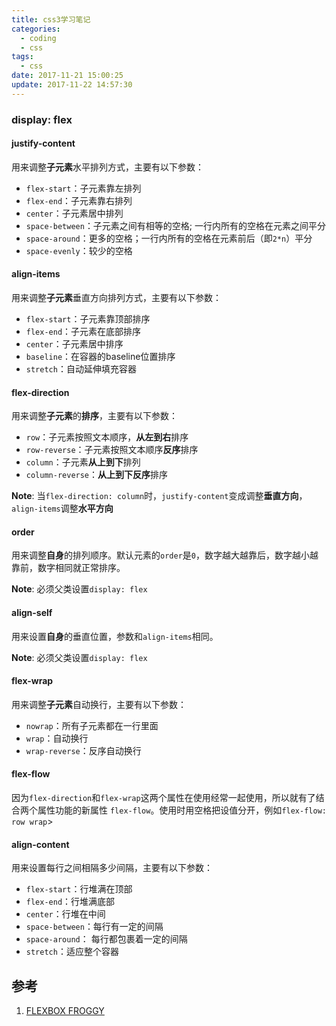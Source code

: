 ```yaml
---
title: css3学习笔记
categories:
  - coding
  - css
tags:
  - css
date: 2017-11-21 15:00:25
update: 2017-11-22 14:57:30
---
```

### display: flex

#### justify-content

用来调整**子元素**水平排列方式，主要有以下参数：
- `flex-start`：子元素靠左排列
- `flex-end`：子元素靠右排列
- `center`：子元素居中排列
- `space-between`：子元素之间有相等的空格; 一行内所有的空格在元素之间平分
- `space-around`：更多的空格；一行内所有的空格在元素前后（即`2*n`）平分
- `space-evenly`：较少的空格
<!--more-->

#### align-items

用来调整**子元素**垂直方向排列方式，主要有以下参数：
- `flex-start`：子元素靠顶部排序
- `flex-end`：子元素在底部排序
- `center`：子元素居中排序
- `baseline`：在容器的baseline位置排序
- `stretch`：自动延伸填充容器

#### flex-direction

用来调整**子元素**的**排序**，主要有以下参数：
- `row`：子元素按照文本顺序，**从左到右**排序
- `row-reverse`：子元素按照文本顺序**反序**排序
- `column`：子元素**从上到下**排列
- `column-reverse`：**从上到下反序**排序

**Note**: 当`flex-direction: column`时，`justify-content`变成调整**垂直方向**，`align-items`调整**水平方向**

#### order

用来调整**自身**的排列顺序。默认元素的`order`是`0`，数字越大越靠后，数字越小越靠前，数字相同就正常排序。

**Note**: 必须父类设置`display: flex`

#### align-self

用来设置**自身**的垂直位置，参数和`align-items`相同。

**Note**: 必须父类设置`display: flex`

#### flex-wrap

用来调整**子元素**自动换行，主要有以下参数：
- `nowrap`：所有子元素都在一行里面
- `wrap`：自动换行
- `wrap-reverse`：反序自动换行

#### flex-flow

因为`flex-direction`和`flex-wrap`这两个属性在使用经常一起使用，所以就有了结合两个属性功能的新属性
`flex-flow`。使用时用空格把设值分开，例如`flex-flow: row wrap`>

#### align-content

用来设置每行之间相隔多少间隔，主要有以下参数：
- `flex-start`：行堆满在顶部
- `flex-end`：行堆满底部
- `center`：行堆在中间
- `space-between`：每行有一定的间隔
- `space-around`： 每行都包裹着一定的间隔
- `stretch`：适应整个容器

## 参考
1. [FLEXBOX FROGGY](http://flexboxfroggy.com/)
